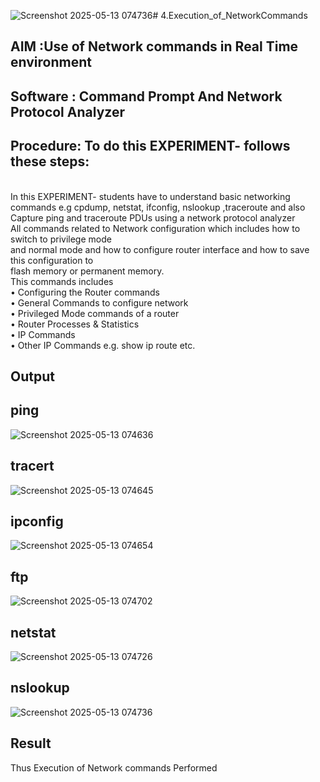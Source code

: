![Screenshot 2025-05-13 074736](https://github.com/user-attachments/assets/b99b9672-6e1c-4208-960b-56d2e85462b4)# 4.Execution_of_NetworkCommands
## AIM :Use of Network commands in Real Time environment
## Software : Command Prompt And Network Protocol Analyzer
## Procedure: To do this EXPERIMENT- follows these steps:
<BR>
In this EXPERIMENT- students have to understand basic networking commands e.g cpdump, netstat, ifconfig, nslookup ,traceroute and also Capture ping and traceroute PDUs using a network protocol analyzer 
<BR>
All commands related to Network configuration which includes how to switch to privilege mode
<BR>
and normal mode and how to configure router interface and how to save this configuration to
<BR>
flash memory or permanent memory.
<BR>
This commands includes
<BR>
• Configuring the Router commands
<BR>
• General Commands to configure network
<BR>
• Privileged Mode commands of a router 
<BR>
• Router Processes & Statistics
<BR>
• IP Commands
<BR>
• Other IP Commands e.g. show ip route etc.
<BR>

## Output
## ping 
![Screenshot 2025-05-13 074636](https://github.com/user-attachments/assets/9554f8ed-3ee1-41d5-be2f-0a9801dc1d88)

## tracert
![Screenshot 2025-05-13 074645](https://github.com/user-attachments/assets/a4f46957-ca82-4334-908a-7a30624cfce0)

## ipconfig
![Screenshot 2025-05-13 074654](https://github.com/user-attachments/assets/a0cb58dc-b4ca-44cb-8b85-d948edcda94b)

## ftp
![Screenshot 2025-05-13 074702](https://github.com/user-attachments/assets/53e0725d-e5fd-4652-a2bf-6daa9ffa1e65)

## netstat
![Screenshot 2025-05-13 074726](https://github.com/user-attachments/assets/d184ea03-4051-4b6d-81d6-803bc2816f98)

## nslookup
![Screenshot 2025-05-13 074736](https://github.com/user-attachments/assets/aa80e4e6-d106-4c23-b177-2f9d8613e3e5)

## Result
Thus Execution of Network commands Performed 
